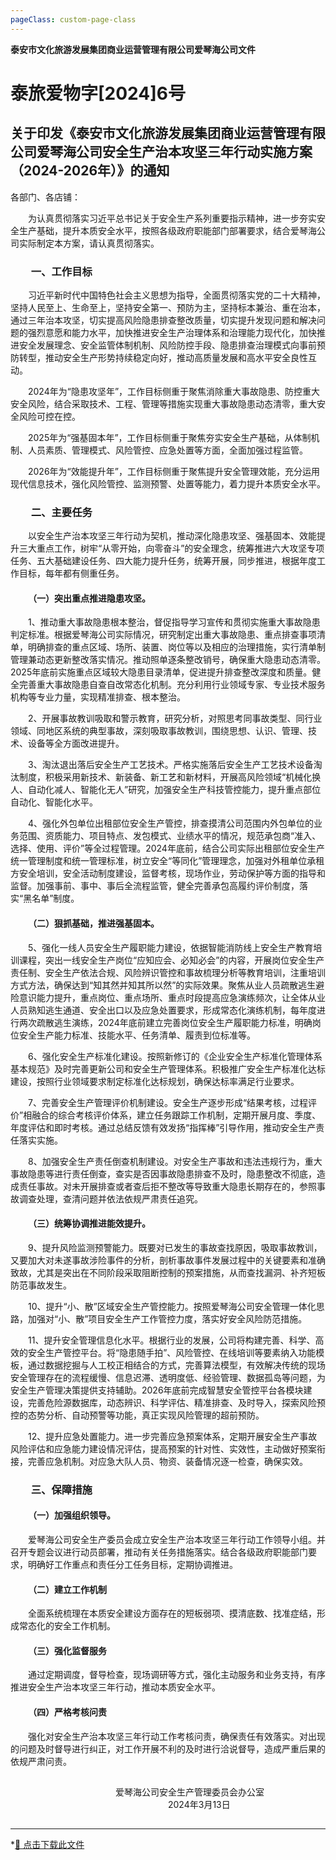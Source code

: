 ```yaml
---
pageClass: custom-page-class
---
```

**泰安市文化旅游发展集团商业运营管理有限公司爱琴海公司文件** 
# 泰旅爱物字[2024]6号
## 关于印发《泰安市文化旅游发展集团商业运营管理有限公司爱琴海公司安全生产治本攻坚三年行动实施方案（2024-2026年）》的通知
各部门、各店铺：

&emsp;&emsp;为认真贯彻落实习近平总书记关于安全生产系列重要指示精神，进一步夯实安全生产基础，提升本质安全水平，按照各级政府职能部门部署要求，结合爱琴海公司实际制定本方案，请认真贯彻落实。
### &emsp;&emsp;一、工作目标
&emsp;&emsp;习近平新时代中国特色社会主义思想为指导，全面贯彻落实党的二十大精神，坚持人民至上、生命至上，坚持安全第一、预防为主，坚持标本兼治、重在治本，通过三年治本攻坚，切实提高风险隐患排查整改质量，切实提升发现问题和解决问题的强烈意愿和能力水平，加快推进安全生产治理体系和治理能力现代化，加快推进安全发展理念、安全监管体制机制、风险防控手段、隐患排查治理模式向事前预防转型，推动安全生产形势持续稳定向好，推动高质量发展和高水平安全良性互动。

&emsp;&emsp;2024年为“隐患攻坚年”，工作目标侧重于聚焦消除重大事故隐患、防控重大安全风险，结合采取技术、工程、管理等措施实现重大事故隐患动态清零，重大安全风险可控在控。

&emsp;&emsp;2025年为“强基固本年”，工作目标侧重于聚焦夯实安全生产基础，从体制机制、人员素质、管理模式、风险管控、应急处置等方面，全面加强过程监管。

&emsp;&emsp;2026年为“效能提升年”，工作目标侧重于聚焦提升安全管理效能，充分运用现代信息技术，强化风险管控、监测预警、处置等能力，着力提升本质安全水平。
### &emsp;&emsp;二、主要任务
&emsp;&emsp;以安全生产治本攻坚三年行动为契机，推动深化隐患攻坚、强基固本、效能提升三大重点工作，树牢“从零开始，向零奋斗”的安全理念，统筹推进六大攻坚专项任务、五大基础建设任务、四大能力提升任务，统筹开展，同步推进，根据年度工作目标，每年都有侧重任务。

#### &emsp;&emsp;（一）突出重点推进隐患攻坚。 
&emsp;&emsp;1、推动重大事故隐患根本整治，督促指导学习宣传和贯彻实施重大事故隐患判定标准。根据爱琴海公司实际情况，研究制定出重大事故隐患、重点排查事项清单，明确排查的重点区域、场所、装置、岗位等以及相应的治理措施，实行清单制管理兼动态更新整改落实情况。推动照单逐条整改销号，确保重大隐患动态清零。2025年底前实施重点区域较大隐患目录清单，促进提升排查整改深度和质量。健全完善重大事故隐患自查自改常态化机制。充分利用行业领域专家、专业技术服务机构等专业力量，实现精准排查、根本整治。

&emsp;&emsp;2、开展事故教训吸取和警示教育，研究分析，对照思考同事故类型、同行业领域、同地区系统的典型事故，深刻吸取事故教训，围绕思想、认识、管理、技术、设备等全方面改进提升。

&emsp;&emsp;3、淘汰退出落后安全生产工艺技术。严格实施落后安全生产工艺技术设备淘汰制度，积极采用新技术、新装备、新工艺和新材料，开展高风险领域“机械化换人、自动化减人、智能化无人”研究，加强安全生产科技管控能力，提升重点部位自动化、智能化水平。

&emsp;&emsp;4、强化外包单位出租部位安全生产管控，排查摸清公司范围内外包单位的业务范围、资质能力、项目特点、发包模式、业绩水平的情况，规范承包商“准入、选择、使用、评价”等全过程管理。2024年底前，结合公司实际出租部位安全生产统一管理制度和统一管理标准，树立安全“等同化”管理理念，加强对外租单位承租方安全培训，安全活动制度建设，监督考核，现场作业，劳动保护等方面的指导和监督。加强事前、事中、事后全流程监管，健全完善承包高履约评价制度，落实“黑名单”制度。
#### &emsp;&emsp;（二）狠抓基础，推进强基固本。
&emsp;&emsp;5、强化一线人员安全生产履职能力建设，依据智能消防线上安全生产教育培训课程，突出一线安全生产岗位“应知应会、必知必会”的内容，开展岗位安全生产责任制、安全生产依法合规、风险辨识管控和事故梳理分析等教育培训，注重培训方式方法，确保达到“知其然并知其所以然”的实际效果。聚焦从业人员疏散逃生避险意识能力提升，重点岗位、重点场所、重点时段提高应急演练频次，让全体从业人员熟知逃生通道、安全出口以及应急处置要求，形成常态化演练机制，每年度进行两次疏散逃生演练，2024年底前建立完善岗位安全生产履职能力标准，明确岗位安全生产能力标准、技能水平、任务清单、履责到位标准等。

&emsp;&emsp;6、强化安全生产标准化建设。按照新修订的《企业安全生产标准化管理体系基本规范》及时完善更新公司和安全生产管理体系。积极推广安全生产标准化达标建设，按照行业领域要求制定标准化达标规划，确保达标率满足行业要求。

&emsp;&emsp;7、完善安全生产管理评价机制建设。安全生产逐步形成“结果考核，过程评价”相融合的综合考核评价体系，建立任务跟踪工作机制，定期开展月度、季度、年度评估和即时考核。通过总结反馈有效发扬“指挥棒”引导作用，推动安全生产责任落实实施。

&emsp;&emsp;8、加强安全生产责任倒查机制建设。对安全生产事故和违法违规行为，重大事故隐患等进行责任倒查，查实是否因事故隐患排查不及时，隐患整改不彻底，造成责任事故。对未开展排查或者查后拒不整改等导致重大隐患长期存在的，参照事故调查处理，查清问题并依法依规严肃责任追究。
#### &emsp;&emsp;（三）统筹协调推进能效提升。
&emsp;&emsp;9、提升风险监测预警能力。既要对已发生的事故查找原因，吸取事故教训，又要加大对未遂事故涉险事件的分析，剖析事故事件发展过程中的关键要素和准确致故，尤其是突出在不同阶段采取阻断控制的预案措施，从而查找漏洞、补齐短板防范事故发生。

&emsp;&emsp;10、提升“小、散”区域安全生产管控能力。按照爱琴海公司安全管理一体化思路，加强对“小、散”项目安全生产工作管控力度，落实好安全风险防范措施。

&emsp;&emsp;11、提升安全管理信息化水平。根据行业的发展，公司将构建完善、科学、高效的安全生产管控平台。将“隐患随手拍”、风险管控、在线培训等要素纳入功能模板，通过数据挖掘与人工校正相结合的方式，完善算法模型，有效解决传统的现场安全管理存在的流程缓慢、信息迟滞、透明度低、经验管理、数据孤岛等问题，为安全生产管理决策提供支持辅助。2026年底前完成智慧安全管控平台各模块建设，完善危险源数据库，动态辨识、科学评估、精准排查、及时导入，探索风险预控的态势分析、自动预警等功能，真正实现风险管理的超前预防。

&emsp;&emsp;12、提升应急处置能力。进一步完善应急预案体系，定期开展安全生产事故风险评估和应急能力建设情况评估，提高预案的针对性、实效性，主动做好预案衔接，完善应急机制。对应急大队人员、物资、装备情况逐一检查，确保实效。

### &emsp;&emsp;三、保障措施
#### &emsp;&emsp;（一）加强组织领导。
&emsp;&emsp;爱琴海公司安全生产委员会成立安全生产治本攻坚三年行动工作领导小组。并召开专题会议进行动员部署，推动有关任务措施落实。结合各级政府职能部门要求，明确好工作重点和责任分工任务目标，定期协调推进。
#### &emsp;&emsp;（二）建立工作机制
&emsp;&emsp;全面系统梳理在本质安全建设方面存在的短板弱项、摸清底数、找准症结，形成常态化的安全工作机制。
#### &emsp;&emsp;（三）强化监督服务
&emsp;&emsp;通过定期调度，督导检查，现场调研等方式，强化主动服务和业务支持，有序推进安全生产治本攻坚三年行动，推动本质安全水平。
#### &emsp;&emsp;（四）严格考核问责
&emsp;&emsp;强化对安全生产治本攻坚三年行动工作考核问责，确保责任有效落实。对出现的问题及时督导进行纠正，对工作开展不利的及时进行洽说督导，造成严重后果的依规严肃问责。
##
&emsp;&emsp;&emsp;&emsp;&emsp;&emsp;&emsp;&emsp;&emsp;&emsp;&emsp;&emsp;爱琴海公司安全生产管理委员会办公室  
&emsp;&emsp;&emsp;&emsp;&emsp;&emsp;&emsp;&emsp;&emsp;&emsp;&emsp;&emsp;&emsp;&emsp;&emsp;&emsp;&emsp;&emsp;2024年3月13日

##
---
*[📄 点击下载此文件 ](/files/红头文件-06-关于印发《泰安市文化旅游发展集团商业运营管理有限公司爱琴海公司安全生产治本攻坚三年行动实施方案（2024-2026年）》的通知.pdf)